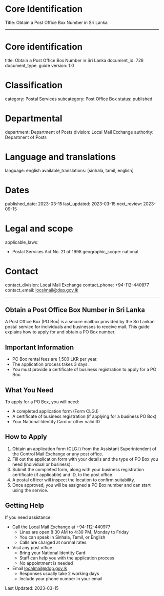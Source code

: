# Core Identification
Title: Obtain a Post Office Box Number in Sri Lanka

---
# Core identification
title: Obtain a Post Office Box Number in Sri Lanka
document_id: 728
document_type: guide
version: 1.0

# Classification
category: Postal Services
subcategory: Post Office Box
status: published

# Departmental
department: Department of Posts
division: Local Mail Exchange
authority: Department of Posts

# Language and translations
language: english
available_translations: [sinhala, tamil, english]

# Dates
published_date: 2023-03-15
last_updated: 2023-03-15
next_review: 2023-09-15

# Legal and scope
applicable_laws:
 - Postal Services Act No. 21 of 1998
geographic_scope: national

# Contact
contact_division: Local Mail Exchange
contact_phone: +94-112-440977
contact_email: localmail@dop.gov.lk

---

## Obtain a Post Office Box Number in Sri Lanka

A Post Office Box (PO Box) is a secure mailbox provided by the Sri Lankan postal service for individuals and businesses to receive mail. This guide explains how to apply for and obtain a PO Box number.

## Important Information

- PO Box rental fees are 1,500 LKR per year.
- The application process takes 3 days.
- You must provide a certificate of business registration to apply for a PO Box.

## What You Need

To apply for a PO Box, you will need:

- A completed application form (Form CLG.I)
- A certificate of business registration (if applying for a business PO Box)
- Your National Identity Card or other valid ID

## How to Apply

1. Obtain an application form (CLG.I) from the Assistant Superintendent of the Control Mail Exchange or any post office.
2. Fill out the application form with your details and the type of PO Box you need (individual or business).
3. Submit the completed form, along with your business registration certificate (if applicable) and ID, to the post office.
4. A postal officer will inspect the location to confirm suitability.
5. Once approved, you will be assigned a PO Box number and can start using the service.

## Getting Help

If you need assistance:

- Call the Local Mail Exchange at +94-112-440977
    - Lines are open 8:30 AM to 4:30 PM, Monday to Friday
    - You can speak in Sinhala, Tamil, or English
    - Calls are charged at normal rates
- Visit any post office
    - Bring your National Identity Card
    - Staff can help you with the application process
    - No appointment is needed
- Email localmail@dop.gov.lk
    - Responses usually take 2 working days
    - Include your phone number in your email

Last Updated: 2023-03-15